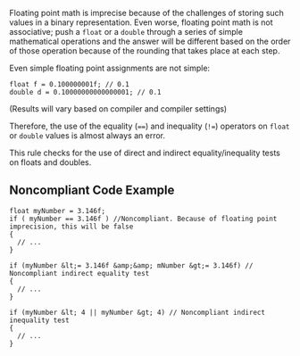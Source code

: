 
Floating point math is imprecise because of the challenges of storing such values in a binary representation. Even worse, floating point math is not associative; push a `float` or a `double` through a series of simple mathematical operations and the answer will be different based on the order of those operation because of the rounding that takes place at each step.

Even simple floating point assignments are not simple:


    float f = 0.100000001f; // 0.1
    double d = 0.10000000000000001; // 0.1


(Results will vary based on compiler and compiler settings)

Therefore, the use of the equality (`==`) and inequality (`!=`) operators on `float` or `double` values is almost always an error.

This rule checks for the use of direct and indirect equality/inequality tests on floats and doubles.

## Noncompliant Code Example


    float myNumber = 3.146f;
    if ( myNumber == 3.146f ) //Noncompliant. Because of floating point imprecision, this will be false
    {
      // ...
    }
    
    if (myNumber &lt;= 3.146f &amp;&amp; mNumber &gt;= 3.146f) // Noncompliant indirect equality test
    {
      // ...
    }
    
    if (myNumber &lt; 4 || myNumber &gt; 4) // Noncompliant indirect inequality test
    {
      // ...
    }

